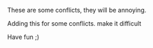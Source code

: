 These are some conflicts, they will be annoying.

Adding this for some conflicts.
make it difficult

Have fun ;)
